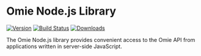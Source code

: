 # Omie Node.js Library

[![Version](https://img.shields.io/npm/v/omie-nodejs.svg)](https://www.npmjs.org/package/omie-nodejs)
[![Build Status](https://travis-ci.org/chimico/omie-nodejs.svg?branch=master)](https://travis-ci.org/chimico/omie-nodejs)
[![Downloads](https://img.shields.io/npm/dm/omie-nodejs.svg)](https://www.npmjs.com/package/omie-nodejs)

The Omie Node.js library provides convenient access to the Omie API from applications written in server-side JavaScript.

